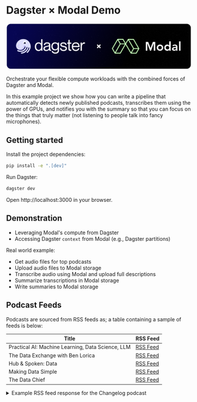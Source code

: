 # Dagster × Modal Demo

![Dagster Modal Banner](_static/dagster-modal-banner.png)

Orchestrate your flexible compute workloads with the combined forces of Dagster and Modal.

In this example project we show how you can write a pipeline that automatically detects newly
published podcasts, transcribes them using the power of GPUs, and notifies you with the summary so
that you can focus on the things that truly matter (not listening to people talk into fancy
microphones).

## Getting started

Install the project dependencies:

```sh
pip install -e ".[dev]"
```

Run Dagster:

```sh
dagster dev
```

Open http://localhost:3000 in your browser.

## Demonstration

- Leveraging Modal's compute from Dagster
- Accessing Dagster `context` from Modal (e.g., Dagster partitions)

Real world example:

- Get audio files for top podcasts
- Upload audio files to Modal storage
- Transcribe audio using Modal and upload full descriptions
- Summarize transcriptions in Modal storage
- Write summaries to Modal storage


## Podcast Feeds

Podcasts are sourced from RSS feeds as; a table containing a sample of feeds is below:

| Title                                             | RSS Feed                                                          |
|---------------------------------------------------|-------------------------------------------------------------------|
| Practical AI: Machine Learning, Data Science, LLM | [RSS Feed](https://changelog.com/practicalai/feed)                |
| The Data Exchange with Ben Lorica                 | [RSS Feed](https://feeds.buzzsprout.com/682433.rss)               |
| Hub & Spoken: Data                                | [RSS Feed](https://cynozure.libsyn.com/rss)                       |
| Making Data Simple                                | [RSS Feed](http://feeds.feedburner.com/IBM-big-data-hub-podcasts) |
| The Data Chief                                    | [RSS Feed](https://feeds.simplecast.com/75zUZHD_)                 |

<details>
<summary>Example RSS feed response for the Changelog podcast</summary>

```xml
<?xml version="1.0" encoding="UTF-8"?>
<rss version="2.0" xmlns:atom="http://www.w3.org/2005/Atom" xmlns:content="http://purl.org/rss/1.0/modules/content/" xmlns:itunes="http://www.itunes.com/dtds/podcast-1.0.dtd" xmlns:podcast="https://podcastindex.org/namespace/1.0" xmlns:psc="http://podlove.org/simple-chapters">
  <channel>
    <title>Practical AI: Machine Learning, Data Science, LLM</title>
    <copyright>All rights reserved</copyright>
    <link>https://changelog.com/practicalai</link>
    <atom:link type="application/rss+xml" rel="self" href="https://changelog.com/practicalai/feed"/>
    <atom:link type="text/html" rel="alternate" href="https://changelog.com/practicalai"/>
    <language>en-us</language>
    <description>Making artificial intelligence practical, productive &amp; accessible to everyone. Practical AI is a show in which technology professionals, business people, students, enthusiasts, and expert guests engage in lively discussions about Artificial Intelligence and related topics (Machine Learning, Deep Learning, Neural Networks, GANs, MLOps, AIOps, LLMs &amp; more).

The focus is on productive implementations and real-world scenarios that are accessible to everyone. If you want to keep up with the latest advances in AI, while keeping one foot in the real world, then this is the show for you!</description>
    <itunes:summary>Making artificial intelligence practical, productive &amp; accessible to everyone. Practical AI is a show in which technology professionals, business people, students, enthusiasts, and expert guests engage in lively discussions about Artificial Intelligence and related topics (Machine Learning, Deep Learning, Neural Networks, GANs, MLOps, AIOps, LLMs &amp; more).

The focus is on productive implementations and real-world scenarios that are accessible to everyone. If you want to keep up with the latest advances in AI, while keeping one foot in the real world, then this is the show for you!</itunes:summary>
    <itunes:explicit>no</itunes:explicit>
    <itunes:image href="https://cdn.changelog.com/uploads/covers/practical-ai-original.png?v=63725770374"/>
    <itunes:author>Changelog Media</itunes:author>
    <itunes:owner>
      <itunes:name>Changelog Media</itunes:name>
      <itunes:email>editors@changelog.com</itunes:email>
    </itunes:owner>
    <itunes:keywords>changelog, ai, machine learning, deep learning, artificial intelligence, neural networks, computer vision</itunes:keywords>
    <itunes:category>
      <itunes:category text="Software How-To"/>
      <itunes:category text="Tech News"/>
    </itunes:category>
    <podcast:funding url="https://changelog.com/++">Support our work by joining Changelog++</podcast:funding>
    <podcast:person role="host" href="https://changelog.com/person/chris" img="https://cdn.changelog.com/uploads/avatars/people/j8b/avatar_large.png?v=63706916892">Chris Benson</podcast:person>
    <podcast:person role="host" href="https://changelog.com/person/dwhitena" img="https://secure.gravatar.com/avatar/1ea0c31fbcab54853329d9f7bcdb6d6d.jpg?s=600&amp;d=mm">Daniel Whitenack</podcast:person>
    <item>
      <title>AI is more than GenAI</title>
      <guid isPermaLink="false">changelog.com/7/2551</guid>
      <link>https://changelog.com/practicalai/285</link>
      <pubDate>Thu, 05 Sep 2024 14:00:00 +0000</pubDate>
      <enclosure type="audio/mpeg" length="38682656" url="https://op3.dev/e/https://cdn.changelog.com/uploads/practicalai/285/practical-ai-285.mp3"/>
      <description>GenAI is often what people think of when someone mentions AI. However, AI is much more. In this episode, Daniel breaks down a history of developments in data science, machine learning, AI, and GenAI in this episode to give listeners a better mental model. Don&apos;t miss this one if you are wanting to understand the AI ecosystem holistically and how models, embeddings, data, prompts, etc. all fit together.</description>
      <itunes:episodeType>full</itunes:episodeType>
      <itunes:image href="https://cdn.changelog.com/uploads/covers/practical-ai-original.png?v=63725770374"/>
      <itunes:duration>40:05</itunes:duration>
      <itunes:explicit>no</itunes:explicit>
      <podcast:person role="host" href="https://changelog.com/person/dwhitena" img="https://secure.gravatar.com/avatar/1ea0c31fbcab54853329d9f7bcdb6d6d.jpg?s=600&amp;d=mm">Daniel Whitenack</podcast:person>

      <podcast:chapters type="application/json+chapters" url="https://changelog.com/practicalai/285/chapters"/>
      <psc:chapters version="1.1" xmlns="http://podlove.org/simple-chapters">
        <psc:chapter start="0" title="Welcome to Practical AI"/>
        <psc:chapter start="48" title="Sponsor: Speakeasy" href="https://speakeasy.com/"/>
        <psc:chapter start="107" title="Show rundown"/>
        <psc:chapter start="164" title="AI ≠ Generative AI"/>
        <psc:chapter start="214" title="Tour of AI ML history"/>
        <psc:chapter start="285" title="1st phase of ML"/>
        <psc:chapter start="372" title="Parameterized software functions"/>
        <psc:chapter start="583" title="Forming the model"/>
        <psc:chapter start="779" title="Foundation models"/>
        <psc:chapter start="1163" title="1st aside"/>
        <psc:chapter start="1369" title="2nd aside"/>
        <psc:chapter start="1516" title="Most recent phase"/>
        <psc:chapter start="1731" title="Current state of AI"/>
        <psc:chapter start="1926" title="Still efficient"/>
        <psc:chapter start="2026" title="Role specific models"/>
        <psc:chapter start="2101" title="Combination of models"/>
        <psc:chapter start="2166" title="It's not fairy dust"/>
        <psc:chapter start="2239" title="Wrapping up"/>
        <psc:chapter start="2357" title="Outro"/>
      </psc:chapters>
      <content:encoded><![CDATA[<p>GenAI is often what people think of when someone mentions AI. However, AI is much more. In this episode, Daniel breaks down a history of developments in data science, machine learning, AI, and GenAI in this episode to give listeners a better mental model. Don’t miss this one if you are wanting to understand the AI ecosystem holistically and how models, embeddings, data, prompts, etc. all fit together.</p>
<p><a href="https://changelog.com/practicalai/285/discuss">Leave us a comment</a></p><p><a href="https://changelog.com/++" rel="payment">Changelog++</a> members save 2 minutes on this episode because they made the ads disappear. Join today!</p><p>Sponsors:</p><p><ul><li><a href="https://speakeasy.com/">Speakeasy</a> – <strong>Production-ready, enterprise-resilient, best-in-class SDKs</strong> crafted in minutes. Speakeasy takes care of the entire SDK workflow to save you significant time, delivering SDKs to your customers in minutes with just a few clicks! <a href="https://speakeasy.com/">Create your first SDK for free!</a>
</li>
</ul></p><p>Featuring:</p><ul><li>Daniel Whitenack &ndash; <a href="https://twitter.com/dwhitena" rel="external ugc">Twitter</a>, <a href="https://github.com/dwhitena" rel="external ugc">GitHub</a>, <a href="https://www.datadan.io/" rel="external ugc">Website</a></li></ul></p><p>Show Notes:</p><p><ul>
<li><a href="https://scikit-learn.org/stable/">scikit-learn</a></li>
<li><a href="https://cloud.google.com/automl?hl=en">AutoML in Google Cloud</a></li>
</ul>
</p><p>Something missing or broken? <a href="https://github.com/thechangelog/show-notes/blob/master/practicalai/practical-ai-285.md">PRs welcome!</a></p>]]></content:encoded>
    </item>
  </channel>
</rss>
```
</details>

